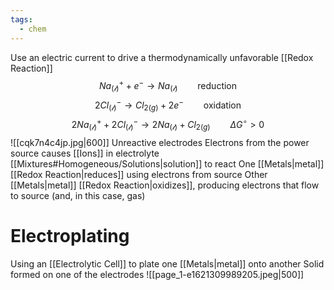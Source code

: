 ```yaml
---
tags:
  - chem
---
```

Use an electric current to drive a thermodynamically unfavorable [[Redox Reaction]]
$$ Na^+_{(\mathscr l)} + e^- \rightarrow Na_{(\mathscr l)} \qquad \text{reduction} $$
$$ 2Cl^-_{(\mathscr l)} \rightarrow {Cl_2}_{(g)} + 2e^- \qquad \text{oxidation} $$
$$ 2Na^+_{(\mathscr l)} + 2Cl^-_{(\mathscr l)} \rightarrow 2Na_{(\mathscr l)} + {Cl_2}_{(g)} \qquad \Delta G^\circ > 0 $$
![[cqk7n4c4jp.jpg|600]]
Unreactive electrodes
Electrons from the power source causes [[Ions]] in electrolyte [[Mixtures#Homogeneous/Solutions|solution]] to react
One [[Metals|metal]] [[Redox Reaction|reduces]] using electrons from source
Other [[Metals|metal]] [[Redox Reaction|oxidizes]], producing electrons that flow to source (and, in this case, gas)
# Electroplating
Using an [[Electrolytic Cell]] to plate one [[Metals|metal]] onto another
Solid formed on one of the electrodes
![[page_1-e1621309989205.jpeg|500]]